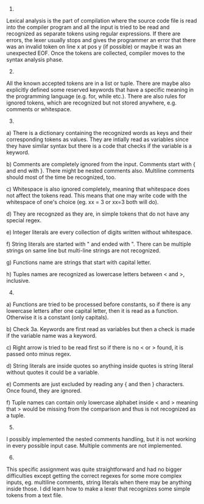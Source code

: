 1. 

Lexical analysis is the part of compilation where the source code file is read into the compiler program
and all the input is tried to be read and recognized as separate tokens using regular expressions.
If there are errors, the lexer usually stops and gives the programmer an error that there was an invalid token
on line x at pos y (if possible) or maybe it was an unexpected EOF. Once the tokens are collected, 
compiler moves to the syntax analysis phase.


2. 

All the known accepted tokens are in a list or tuple. There are maybe also explicitly defined some reserved
keywords that have a specific meaning in the programming language (e.g. for, while etc.). There are also
rules for ignored tokens, which are recognized but not stored anywhere, e.g. comments or whitespace.


3.

a) There is a dictionary containing the recognized words as keys and their corresponding tokens as values.
They are intially read as variables since they have similar syntax but there is a code that checks if the 
variable is a keyword.

b) Comments are completely ignored from the input. Comments start with { and end with }. There might be
nested comments also. Multiline comments should most of the time be recognized, too.

c) Whitespace is also ignored completely, meaning that whitespace does not affect the tokens read.
This means that one may write code with the whitespace of one's choice (eg. xx = 3 or xx=3 both will do).

d) They are recognzed as they are, in simple tokens that do not have any special regex.

e) Integer literals are every collection of digits written without whitespace.

f) String literals are started with " and ended with ". There can be multiple strings on same line but
multi-line strings are not recognized.

g) Functions name are strings that start with capital letter.

h) Tuples names are recognized as lowercase letters between < and >, inclusive.


4. 

a) Functions are tried to be processed before constants, so if there is any lowercase letters after one
capital letter, then it is read as a function. Otherwise it is a constant (only capitals).

b) Check 3a. Keywords are first read as variables but then a check is made if the variable name was a keyword.

c) Right arrow is tried to be read first so if there is no < or > found, it is passed onto minus regex.

d) String literals are inside quotes so anything inside quotes is string literal without quotes it could be 
a variable.

e) Comments are just excluded by reading any { and then } characters. Once found, they are ignored.

f) Tuple names can contain only lowercase alphabet inside < and > meaning that > would be missing from the
comparison and thus is not recognized as a tuple.


5.

I possibly implemented the nested comments handling, but it is not working in every possible input case.
Multiple comments are not implemented.


6.

This specific assignment was quite straightforward and had no bigger difficulties except getting the correct
regexes for some more complex inputs, eg. multiline comments, string literals when there may be anything inside
those. I did learn how to make a lexer that recognizes some simple tokens from a text file.